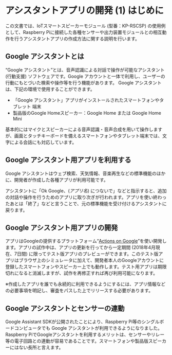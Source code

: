 # アシスタントアプリの開発 (1) はじめに

この文書では、IoTスマートスピーカーモジュール (型番：KP-RSCSP) の使用例として、Raspberry Piに接続した各種センサーや出力装置モジュールとの相互動作を行うアシスタントアプリの作成方法に関する説明を行います。

## Google アシスタントとは

“Google アシスタント”とは、音声認識による対話で操作が可能なアシスタント (行動支援) ソフトウェアです。Google アカウントと一体で利用し、ユーザーの行動にもとづいた検索や操作等を行う機能があります。
Google アシスタントは、下記の環境で使用することができます。

  - 「Google アシスタント」アプリがインストールされたスマートフォンやタブレット
    端末
  - 製品版のGoogle Homeスピーカー：Google Home または Google Home Mini

基本的にはマイクとスピーカーによる音声認識・音声合成を用いて操作しますが、画面とタッチキーボードを備えるスマートフォンやタブレット端末では、文字による会話にも対応しています。

## Google アシスタント用アプリを利用する

Google アシスタントはウェブ検索、天気情報、音楽再生などの標準機能のほかに、開発者が作成した各種アプリが利用可能です。

アシスタントに「Ok Google、(*アプリ名*) につないで」などと指示すると、追加の対話や操作を行うためのアプリに取り次ぎが行われます。アプリを使い終わったあとは「終了」などと言うことで、元の標準機能を受け付けるアシスタントに戻ります。

## Google アシスタント用アプリの開発

アプリはGoogleの提供するプラットフォーム“[Actions on Google](https://developers.google.com/actions/)”を使い開発します。アプリの試作中は、アプリの更新を行ってから一定期間 (2018年4月現在、7日間) に限ってテスト版アプリのプレビューができます。このテスト版アプリはブラウザ上のシミュレータに加えて、開発者本人のGoogleアカウントに登録したスマートフォンやスピーカー上でも動作します。テスト用アプリは期限切れになると消滅しますが、試作を再修正すれば再び利用可能になります。

※作成したアプリを誰でも永続的に利用できるようにするには、アプリ情報などの必要事項を明記し、審査をパスした上でリリースする必要があります。

## Google アシスタントとセンサーの連動

Google Assistant SDKが公開されたことにより、Raspberry Pi等のシングルボードコンピュータでも Google アシスタントが利用できるようになりました。
Raspberry PiでGoogleアシスタントを利用するメリットは、センサーやリレー等の電子回路との連動が容易であることです。スマートフォンや製品版スピーカーにはない長所と言えます。
